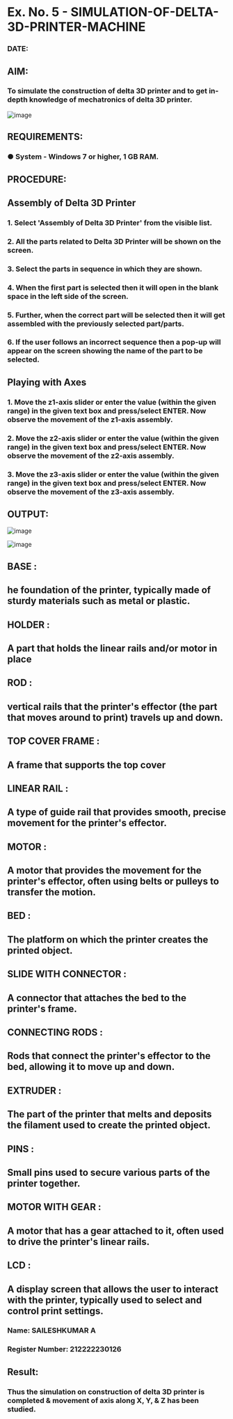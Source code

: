 # Ex. No. 5 - SIMULATION-OF-DELTA-3D-PRINTER-MACHINE

### DATE: 
## AIM:
### To simulate the construction of delta 3D printer and to get in-depth knowledge of mechatronics of delta 3D printer.

![image](https://github.com/Sellakumar1987/Ex.-No.-5---SIMULATION-OF-DELTA-3D-PRINTER-MACHINE/assets/113594316/c784471e-098f-456d-9c1b-e9f0ce56cc9b)

## REQUIREMENTS:
### ●	System - Windows 7 or higher, 1 GB RAM.

## PROCEDURE:

## Assembly of Delta 3D Printer
### 1.	Select 'Assembly of Delta 3D Printer' from the visible list.
### 2.	All the parts related to Delta 3D Printer will be shown on the screen.
### 3.	Select the parts in sequence in which they are shown.
### 4.	When the first part is selected then it will open in the blank space in the left side of the screen.
### 5.	Further, when the correct part will be selected then it will get assembled with the previously selected part/parts.
### 6.	If the user follows an incorrect sequence then a pop-up will appear on the screen showing the name of the part to be selected.

## Playing with Axes
### 1.	Move the z1-axis slider or enter the value (within the given range) in the given text box and press/select ENTER. Now observe the movement of the z1-axis assembly.
### 2.	Move the z2-axis slider or enter the value (within the given range) in the given text box and press/select ENTER. Now observe the movement of the z2-axis assembly.
### 3.	Move the z3-axis slider or enter the value (within the given range) in the given text box and press/select ENTER. Now observe the movement of the z3-axis assembly.

## OUTPUT:
![image](https://github.com/Sellakumar1987/Ex.-No.-5---SIMULATION-OF-DELTA-3D-PRINTER-MACHINE/assets/113594316/10304caa-3e0f-4c4a-bd73-3cadb477a64b)

![image](https://github.com/Sellakumar1987/Ex.-No.-5---SIMULATION-OF-DELTA-3D-PRINTER-MACHINE/assets/113594316/1f3e6b6d-0724-41dc-b7d2-15516060d066)

## BASE :
## he foundation of the printer, typically made of sturdy materials such as metal or plastic.
## HOLDER :
## A part that holds the linear rails and/or motor in place
## ROD :
## vertical rails that the printer's effector (the part that moves around to print) travels up and down.
## TOP COVER FRAME :
## A frame that supports the top cover
## LINEAR RAIL :
## A type of guide rail that provides smooth, precise movement for the printer's effector.
## MOTOR :
## A motor that provides the movement for the printer's effector, often using belts or pulleys to transfer the motion.
## BED :
## The platform on which the printer creates the printed object.
## SLIDE WITH CONNECTOR :
## A connector that attaches the bed to the printer's frame.
## CONNECTING RODS :
## Rods that connect the printer's effector to the bed, allowing it to move up and down.
## EXTRUDER :
## The part of the printer that melts and deposits the filament used to create the printed object.
## PINS :
## Small pins used to secure various parts of the printer together.
## MOTOR WITH GEAR :
## A motor that has a gear attached to it, often used to drive the printer's linear rails.
## LCD :
## A display screen that allows the user to interact with the printer, typically used to select and control print settings.

### Name: SAILESHKUMAR A
### Register Number: 212222230126

## Result: 
### Thus the simulation on construction of delta 3D printer is completed & movement of axis along X, Y, & Z has been studied.
